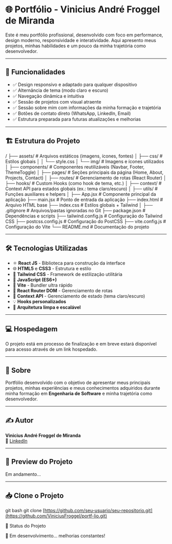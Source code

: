 # 🌐 Portfólio - Vinicius André Froggel de Miranda

Este é meu portfólio profissional, desenvolvido com foco em performance, design moderno, responsividade e interatividade. Aqui apresento meus projetos, minhas habilidades e um pouco da minha trajetória como desenvolvedor.

---

## 🚀 Funcionalidades

- ✅ Design responsivo e adaptado para qualquer dispositivo
- ✅ Alternância de tema (modo claro e escuro)
- ✅ Navegação dinâmica e intuitiva
- ✅ Sessão de projetos com visual atraente
- ✅ Sessão sobre mim com informações da minha formação e trajetória
- ✅ Botões de contato direto (WhatsApp, LinkedIn, Email)
- ✅ Estrutura preparada para futuras atualizações e melhorias

---

## 🏗️ Estrutura do Projeto

/
├── assets/ # Arquivos estáticos (imagens, ícones, fontes)
│ ├── css/ # Estilos globais
│ │ └── style.css
│ └── img/ # Imagens e ícones utilizados
│
├── components/ # Componentes reutilizáveis (Navbar, Footer, ThemeToggle)
│
├── pages/ # Seções principais da página (Home, About, Projects, Contact)
│
├── routes/ # Gerenciamento de rotas (React Router)
│
├── hooks/ # Custom Hooks (como hook de tema, etc.)
│
├── context/ # Context API para estados globais (ex.: tema claro/escuro)
│
├── utils/ # Funções auxiliares e helpers
│
├── App.jsx # Componente principal da aplicação
├── main.jsx # Ponto de entrada da aplicação
├── index.html # Arquivo HTML base
├── index.css # Estilos globais + Tailwind
│
├── .gitignore # Arquivos/pastas ignoradas no Git
├── package.json # Dependências e scripts
├── tailwind.config.js # Configuração do Tailwind CSS
├── postcss.config.js # Configuração do PostCSS
├── vite.config.js # Configuração do Vite
└── README.md # Documentação do projeto

---

## 🛠️ Tecnologias Utilizadas

- ⚛️ **React JS** - Biblioteca para construção da interface
- 🌐 **HTML5** e **CSS3** - Estrutura e estilo
- 🎨 **Tailwind CSS** - Framework de estilização utilitária
- 🎯 **JavaScript (ES6+)**
- 🚀 **Vite** - Bundler ultra rápido
- 🔗 **React Router DOM** - Gerenciamento de rotas
- 🌙 **Context API** - Gerenciamento de estado (tema claro/escuro)
- 💡 **Hooks personalizados**
- 📁 **Arquitetura limpa e escalável**

---

## 💻 Hospedagem

O projeto está em processo de finalização e em breve estará disponível para acesso através de um link hospedado.

---

## 📄 Sobre

Portfólio desenvolvido com o objetivo de apresentar meus principais projetos, minhas experiências e meus conhecimentos adquiridos durante minha formação em **Engenharia de Software** e minha trajetória como desenvolvedor.

---

## ✍️ Autor

**Vinicius André Froggel de Miranda**  
🔗 [LinkedIn](https://www.linkedin.com/in/viniciusfroggel/)  

---

## 📸 Preview do Projeto

Em andamento...

---

## 📥 Clone o Projeto

git bash
git clone [https://github.com/seu-usuario/seu-repositorio.git](https://github.com/ViniciusFroggel/portf-lio.git)

📌 Status do Projeto

🚧 Em desenvolvimento... melhorias constantes!
